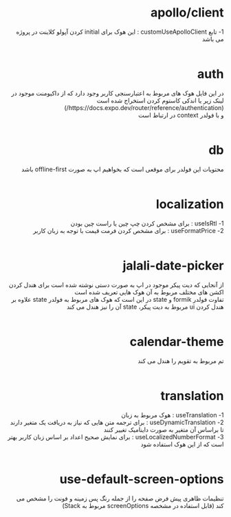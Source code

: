 
<div dir="rtl">
<h1>apollo/client</h1>
1- تابع customUseApolloClient : این هوک برای initial کردن آپولو کلاینت در پروژه می باشد
<br/>
<br/>
<h1>auth</h1>
در این فایل هوک های مربوط به اعتبارسنجی کاربر وجود دارد که از داکیومنت موجود در لینک زیر یا اندکی کاستوم کردن استخراج شده است
(https://docs.expo.dev/router/reference/authentication/)
<br/>
و با فولدر context در ارتباط است
<br/>
<br/>
<h1>db</h1>
محتویات این فولدر برای موقعی است که بخواهیم اپ به صورت offline-first باشد
<br/>
<br/>
<h1>localization</h1>
1- useIsRtl : برای مشخص کردن چپ چین یا راست چین بودن
<br/>
2- useFormatPrice : برای مشخص کردن فرمت قیمت با توجه به زبان کاربر
<br/>
<br/>
<h1>jalali-date-picker</h1>
از آنجایی که دیت پیکر موجود در اپ به صورت دستی نوشته شده است برای هندل کردن اکشن های مختلف مربوط به آن هوک هایی تعریف شده است
<br/>
تفاوت فولدر formik و state در این است که هوک های مربوط به فولدر state علاوه بر هندل کردن ui مربوط به دیت پیکر، state آن را نیز هندل می کند
<br/>
<br/>
<h1>calendar-theme</h1>
تم مربوط به تقویم را هندل می کند
<br/>
<br/>
<h1>translation</h1>
1- useTranslation : هوک مربوط به زبان
<br/>
2- useDynamicTranslation : برای ترجمه متن هایی که نیاز به دریافت یک متغیر دارند تا براساس آن متغیر به صورت داینامیک تغییر کنند
<br/>
3- useLocalizedNumberFormat : برای نمایش صحیح اعداد بر اساس زبان کاربر بهتر است که از این هوک استفاده شود
<br/>
<br/>
<h1>use-default-screen-options</h1>
تنظیمات ظاهری پیش فرض صفحه را از جمله رنگ پس زمینه و فونت را مشخص می کند
(قابل استفاده در مشخصه screenOptions مربوط به Stack)


<br/>
<br/>
</div>